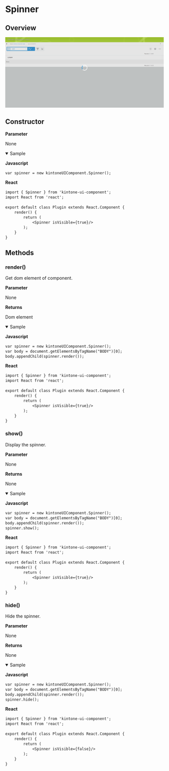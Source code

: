 # Spinner

## Overview
![Spinner](../img/spinner.PNG)

## Constructor

**Parameter**

None

<details class="tab-container" open>
<Summary>Sample</Summary>

**Javascript**
```
var spinner = new kintoneUIComponent.Spinner();
```
**React**
```
import { Spinner } from 'kintone-ui-component';
import React from 'react';
   
export default class Plugin extends React.Component {
    render() {
        return (
            <Spinner isVisible={true}/>
        );
    }
}

```
</details>

## Methods
### render()
Get dom element of component.

**Parameter**

None

**Returns**

Dom element

<details class="tab-container" open>
<Summary>Sample</Summary>

**Javascript**
```
var spinner = new kintoneUIComponent.Spinner();
var body = document.getElementsByTagName("BODY")[0];
body.appendChild(spinner.render());
```
**React**
```
import { Spinner } from 'kintone-ui-component';
import React from 'react';
   
export default class Plugin extends React.Component {
    render() {
        return (
            <Spinner isVisible={true}/>
        );
    }
}
```
</details>

### show()
Display the spinner.

**Parameter**

None

**Returns**

None

<details class="tab-container" open>
<Summary>Sample</Summary>

**Javascript**
```
var spinner = new kintoneUIComponent.Spinner();
var body = document.getElementsByTagName("BODY")[0];
body.appendChild(spinner.render());
spinner.show();
```
**React**
```
import { Spinner } from 'kintone-ui-component';
import React from 'react';
   
export default class Plugin extends React.Component {
    render() {
        return (
            <Spinner isVisible={true}/>
        );
    }
}

```
</details>

### hide()
Hide the spinner.

**Parameter**

None

**Returns**

None

<details class="tab-container" open>
<Summary>Sample</Summary>

**Javascript**
```
var spinner = new kintoneUIComponent.Spinner();
var body = document.getElementsByTagName("BODY")[0];
body.appendChild(spinner.render());
spinner.hide();
```
**React**
```
import { Spinner } from 'kintone-ui-component';
import React from 'react';
   
export default class Plugin extends React.Component {
    render() {
        return (
            <Spinner isVisible={false}/>
        );
    }
}

```
</details>